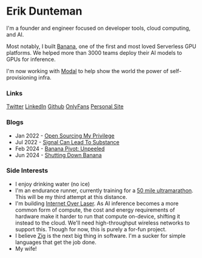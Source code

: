 # Erik Dunteman

I'm a founder and engineer focused on developer tools, cloud computing, and AI.

Most notably, I built [Banana](https://banana.dev), one of the first and most loved Serverless GPU platforms. We helped more than 3000 teams deploy their AI models to GPUs for inference.

I'm now working with [Modal](https://modal.com) to help show the world the power of self-provisioning infra.

### Links
[Twitter](https://twitter.com/erikdunteman)
[LinkedIn](https://linkedin.com/in/edunteman)
[Github](https://github.com/erik-dunteman)
[OnlyFans](https://youtu.be/dQw4w9WgXcQ)
[Personal Site](/)

### Blogs
- Jan 2022 - [Open Sourcing My Privilege](blog/open-sourcing-my-privilege)
- Jul 2022 - [Signal Can Lead To Substance](blog/signal-can-lead-to-substance)
- Feb 2024 - [Banana Pivot: Unpeeled](blog/banana-pivot-unpeeled)
- Jun 2024 - [Shutting Down Banana](blog/shutting-down-banana)

### Side Interests
- I enjoy drinking water (no ice)
- I'm an endurance runner, currently training for a [50 mile ultramarathon](https://www.spartantrail.com/golden-gate-trail-classic). This will be my third attempt at this distance.
- I'm building [Internet Over Laser](https://x.com/erikdunteman/status/1824296804151972054). As AI inference becomes a more common form of compute, the cost and energy requirements of hardware make it harder to run that compute on-device, shifting it instead to the cloud. We'll need high-throughput wireless networks to support this. Though for now, this is purely a for-fun project.
- I believe [Zig](https://ziglang.org) is the next big thing in software. I'm a sucker for simple languages that get the job done.
- My wife!